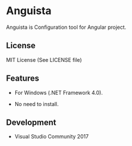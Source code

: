 Anguista
======

Anguista is Configuration tool for Angular project.

## License

MIT License
(See LICENSE file)


## Features

* For Windows (.NET Framework 4.0).

* No need to install.


## Development

* Visual Studio Community 2017

